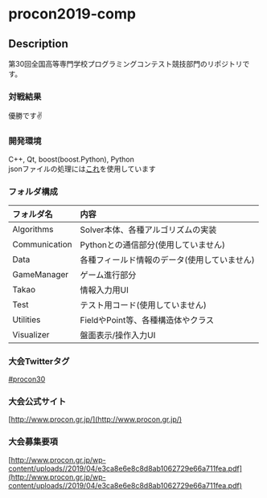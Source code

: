 # procon2019-comp
## Description

第30回全国高等専門学校プログラミングコンテスト競技部門のリポジトリです。

### 対戦結果
優勝です✌

### 開発環境

C++, Qt, boost(boost.Python), Python   
jsonファイルの処理には[これ](https://github.com/nlohmann/json)を使用しています

### フォルダ構成
|フォルダ名|内容|  
|:---|:---|  
|Algorithms|Solver本体、各種アルゴリズムの実装|
|Communication|Pythonとの通信部分(使用していません)|
|Data|各種フィールド情報のデータ(使用していません)|
|GameManager|ゲーム進行部分|
|Takao|情報入力用UI|
|Test|テスト用コード(使用していません)|
|Utilities|FieldやPoint等、各種構造体やクラス|
|Visualizer|盤面表示/操作入力UI|


### 大会Twitterタグ
[#procon30](https://twitter.com/search?q=%23procon30)

### 大会公式サイト
[http://www.procon.gr.jp/](http://www.procon.gr.jp/)

### 大会募集要項
[http://www.procon.gr.jp/wp-content/uploads//2019/04/e3ca8e6e8c8d8ab1062729e66a711fea.pdf](http://www.procon.gr.jp/wp-content/uploads//2019/04/e3ca8e6e8c8d8ab1062729e66a711fea.pdf)

